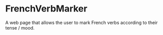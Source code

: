 # FrenchVerbMarker
A web page that allows the user to mark French verbs according to their tense / mood.
